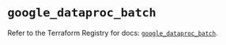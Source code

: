 # `google_dataproc_batch`

Refer to the Terraform Registry for docs: [`google_dataproc_batch`](https://registry.terraform.io/providers/hashicorp/google/6.23.0/docs/resources/dataproc_batch).
